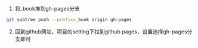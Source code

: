 1. 将_book推到gh-pages分支
```sh
git subtree push --prefix=_book origin gh-pages
```
2. 回到github网站，项目的setting下拉到github pages，设置选择gh-pages分支即可
